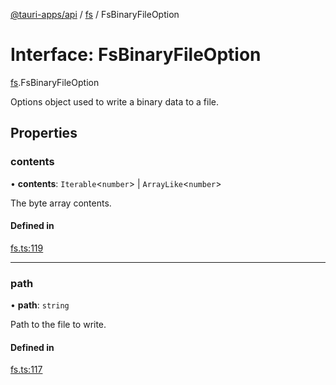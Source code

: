 [@tauri-apps/api](../README.md) / [fs](../modules/fs.md) / FsBinaryFileOption

# Interface: FsBinaryFileOption

[fs](../modules/fs.md).FsBinaryFileOption

Options object used to write a binary data to a file.

## Properties

### contents

• **contents**: `Iterable`<`number`\> \| `ArrayLike`<`number`\>

The byte array contents.

#### Defined in

[fs.ts:119](https://github.com/tauri-apps/tauri/blob/a144e92/tooling/api/src/fs.ts#L119)

___

### path

• **path**: `string`

Path to the file to write.

#### Defined in

[fs.ts:117](https://github.com/tauri-apps/tauri/blob/a144e92/tooling/api/src/fs.ts#L117)
